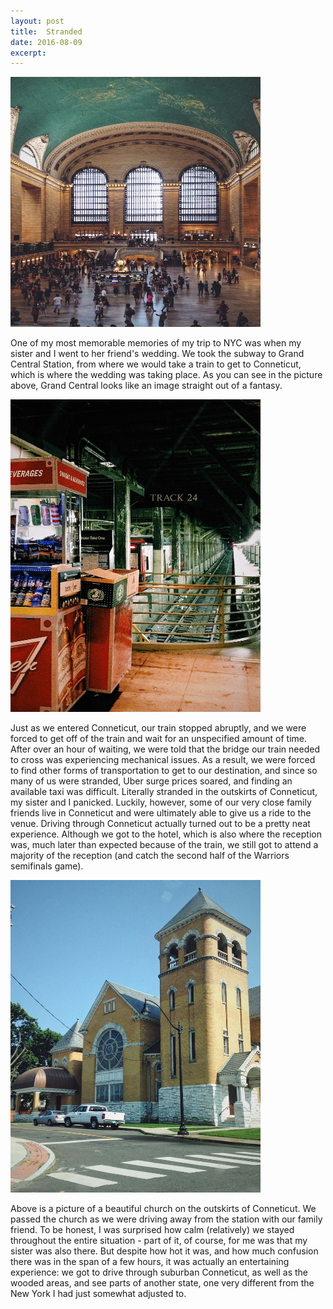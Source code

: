 ```yaml
---
layout: post
title:  Stranded
date: 2016-08-09 
excerpt: 
---
```

<img src="/img/trainstation.JPG" style="width:400px;height:400px;"><br>

<p class="paragraph"> 
One of my most memorable memories of my trip to NYC was when my sister and I went to her friend's wedding. We took the subway to Grand Central Station, from where we would take a train to get to Conneticut, which is where the wedding was taking place. As you can see in the picture above, Grand Central looks like an image straight out of a fantasy. </p>

<img src="/img/traintrack.JPG" style="width:400px;height:500px;">

<p class="paragraph"> Just as we entered Conneticut, our train stopped abruptly, and we were forced to get off of the train and wait for an unspecified amount of time. After over an hour of waiting, we were told that the bridge our train needed to cross was experiencing mechanical issues. As a result, we were forced to find other forms of transportation to get to our destination, and since so many of us were stranded, Uber surge prices soared, and finding an available taxi was difficult. Literally stranded in the outskirts of Conneticut, my sister and I panicked. Luckily, however, some of our very close family friends live in Conneticut and were ultimately able to give us a ride to the venue. Driving through Conneticut actually turned out to be a pretty neat experience. Although we got to the hotel, which is also where the reception was, much later than expected because of the train, we still got to attend a majority of the reception (and catch the second half of the Warriors semifinals game). </p>

<img src="/img/churchCT.JPG" style="width:400px;height:500px;"><br>

<p class="paragraph"> Above is a picture of a beautiful church on the outskirts of Conneticut. We passed the church as we were driving away from the station with our family friend. To be honest, I was surprised how calm (relatively) we stayed throughout the entire situation - part of it, of course, for me was that my sister was also there. But despite how hot it was, and how much confusion there was in the span of a few hours, it was actually an entertaining experience: we got to drive through suburban Conneticut, as well as the wooded areas, and see parts of another state, one very different from the New York I had just somewhat adjusted to. </p>


